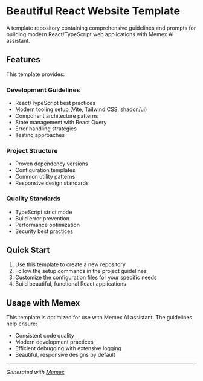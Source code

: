 # Beautiful React Website Template

A template repository containing comprehensive guidelines and prompts for building modern React/TypeScript web applications with Memex AI assistant.

## Features

This template provides:

### Development Guidelines
- React/TypeScript best practices
- Modern tooling setup (Vite, Tailwind CSS, shadcn/ui)
- Component architecture patterns
- State management with React Query
- Error handling strategies
- Testing approaches

### Project Structure
- Proven dependency versions
- Configuration templates
- Common utility patterns
- Responsive design standards

### Quality Standards
- TypeScript strict mode
- Build error prevention
- Performance optimization
- Security best practices

## Quick Start

1. Use this template to create a new repository
2. Follow the setup commands in the project guidelines
3. Customize the configuration files for your specific needs
4. Build beautiful, functional React applications

## Usage with Memex

This template is optimized for use with Memex AI assistant. The guidelines help ensure:
- Consistent code quality
- Modern development practices  
- Efficient debugging with extensive logging
- Beautiful, responsive designs by default


---

*Generated with [Memex](https://memex.tech)*
